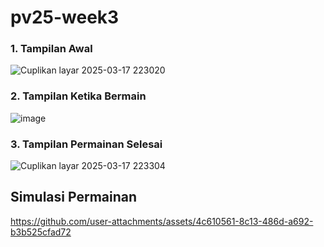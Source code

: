 # pv25-week3
### 1. Tampilan Awal
![Cuplikan layar 2025-03-17 223020](https://github.com/user-attachments/assets/05429b8e-7063-4869-b021-cc514d4a7441)
### 2. Tampilan Ketika Bermain
![image](https://github.com/user-attachments/assets/a2546374-5fd9-4ab4-815f-22e966e97446)
### 3. Tampilan Permainan Selesai
![Cuplikan layar 2025-03-17 223304](https://github.com/user-attachments/assets/1fe6fbb2-96b1-4bfe-9077-498aede48af6)
## Simulasi Permainan
https://github.com/user-attachments/assets/4c610561-8c13-486d-a692-b3b525cfad72
